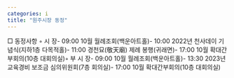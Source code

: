 ```yaml
---
categories: i
title: "원주시장 동정"
---
```

□ 동정사항 ◦ 시 장- 09:00 10월 월례조회(백운아트홀)- 10:00 2022년 천사데이 기념식(지하1층 다목적홀)- 11:00 경천묘(敬天廟) 제례 봉행(귀래면)- 17:00 10월 확대간부회의(10층 대회의실)◦ 부 시 장- 09:00 10월 월례조회(백운아트홀)- 13:30 2023년 교육경비 보조금 심의위원회(7층 회의실)- 17:00 10월 확대간부회의(10층 대회의실)